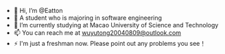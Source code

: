 - 👋 Hi, I’m @Eatton
- 👀 A student who is majoring in software engineering
- 🌱 I’m currently studying at Macao University of Science and Technology
- 📫 You can reach me at wuyutong20040809@outlook.com
- ⚡ I'm just a freshman now. Please point out any problems you see！

<!---
Eatton/Eatton is a ✨ special ✨ repository because its `README.md` (this file) appears on your GitHub profile.
You can click the Preview link to take a look at your changes.
--->
